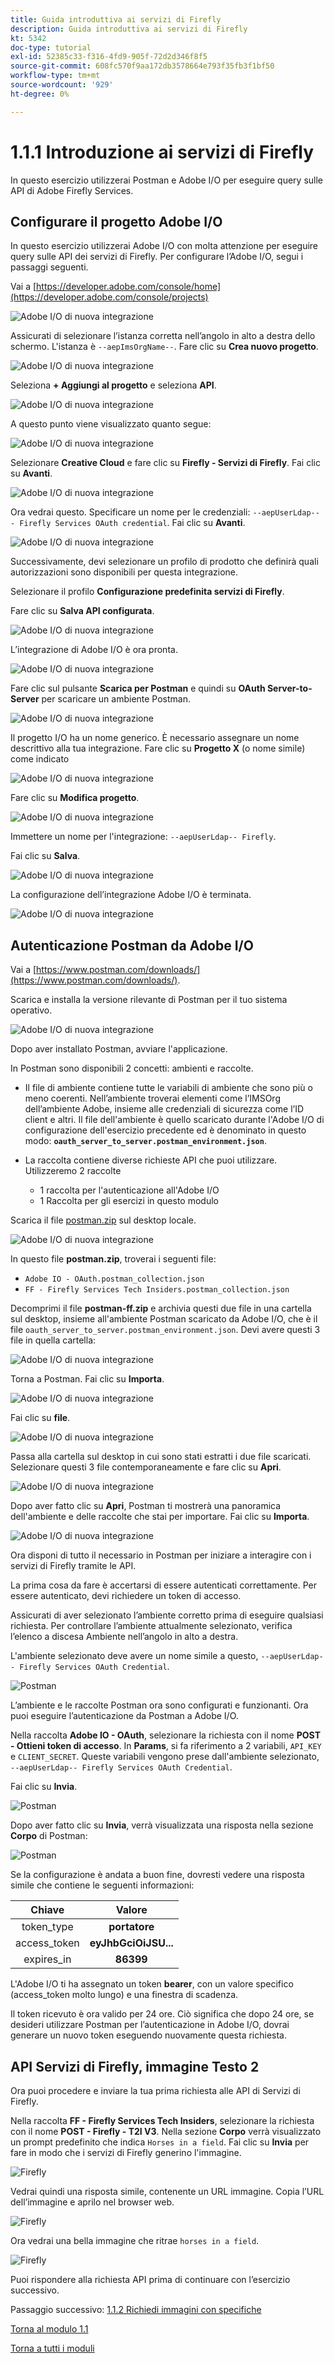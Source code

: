 ```yaml
---
title: Guida introduttiva ai servizi di Firefly
description: Guida introduttiva ai servizi di Firefly
kt: 5342
doc-type: tutorial
exl-id: 52385c33-f316-4fd9-905f-72d2d346f8f5
source-git-commit: 608fc570f9aa172db3578664e793f35fb3f1bf50
workflow-type: tm+mt
source-wordcount: '929'
ht-degree: 0%

---
```


# 1.1.1 Introduzione ai servizi di Firefly

In questo esercizio utilizzerai Postman e Adobe I/O per eseguire query sulle API di Adobe Firefly Services.

## Configurare il progetto Adobe I/O

In questo esercizio utilizzerai Adobe I/O con molta attenzione per eseguire query sulle API dei servizi di Firefly. Per configurare l’Adobe I/O, segui i passaggi seguenti.

Vai a [https://developer.adobe.com/console/home](https://developer.adobe.com/console/projects)

![Adobe I/O di nuova integrazione](./images/iohome.png)

Assicurati di selezionare l’istanza corretta nell’angolo in alto a destra dello schermo. L&#39;istanza è `--aepImsOrgName--`. Fare clic su **Crea nuovo progetto**.

![Adobe I/O di nuova integrazione](./images/iocomp.png)

Seleziona **+ Aggiungi al progetto** e seleziona **API**.

![Adobe I/O di nuova integrazione](./images/adobe_io_access_api.png)

A questo punto viene visualizzato quanto segue:

![Adobe I/O di nuova integrazione](./images/api1.png)

Selezionare **Creative Cloud** e fare clic su **Firefly - Servizi di Firefly**. Fai clic su **Avanti**.

![Adobe I/O di nuova integrazione](./images/api3.png)

Ora vedrai questo. Specificare un nome per le credenziali: `--aepUserLdap-- - Firefly Services OAuth credential`. Fai clic su **Avanti**.

![Adobe I/O di nuova integrazione](./images/api4.png)

Successivamente, devi selezionare un profilo di prodotto che definirà quali autorizzazioni sono disponibili per questa integrazione.

Selezionare il profilo **Configurazione predefinita servizi di Firefly**.

Fare clic su **Salva API configurata**.

![Adobe I/O di nuova integrazione](./images/api9.png)

L’integrazione di Adobe I/O è ora pronta.

![Adobe I/O di nuova integrazione](./images/api11.png)

Fare clic sul pulsante **Scarica per Postman** e quindi su **OAuth Server-to-Server** per scaricare un ambiente Postman.

![Adobe I/O di nuova integrazione](./images/iopm.png)

Il progetto I/O ha un nome generico. È necessario assegnare un nome descrittivo alla tua integrazione. Fare clic su **Progetto X** (o nome simile) come indicato

![Adobe I/O di nuova integrazione](./images/api13.png)

Fare clic su **Modifica progetto**.

![Adobe I/O di nuova integrazione](./images/api14.png)

Immettere un nome per l&#39;integrazione: `--aepUserLdap-- Firefly`.

Fai clic su **Salva**.

![Adobe I/O di nuova integrazione](./images/api15.png)

La configurazione dell’integrazione Adobe I/O è terminata.

![Adobe I/O di nuova integrazione](./images/api16.png)

## Autenticazione Postman da Adobe I/O

Vai a [https://www.postman.com/downloads/](https://www.postman.com/downloads/).

Scarica e installa la versione rilevante di Postman per il tuo sistema operativo.

![Adobe I/O di nuova integrazione](./images/getstarted.png)

Dopo aver installato Postman, avviare l&#39;applicazione.

In Postman sono disponibili 2 concetti: ambienti e raccolte.

- Il file di ambiente contiene tutte le variabili di ambiente che sono più o meno coerenti. Nell’ambiente troverai elementi come l’IMSOrg dell’ambiente Adobe, insieme alle credenziali di sicurezza come l’ID client e altri. Il file dell&#39;ambiente è quello scaricato durante l&#39;Adobe I/O di configurazione dell&#39;esercizio precedente ed è denominato in questo modo: **`oauth_server_to_server.postman_environment.json`**.

- La raccolta contiene diverse richieste API che puoi utilizzare. Utilizzeremo 2 raccolte
   - 1 raccolta per l&#39;autenticazione all&#39;Adobe I/O
   - 1 Raccolta per gli esercizi in questo modulo

Scarica il file [postman.zip](./../../../assets/postman/postman-ff.zip) sul desktop locale.

![Adobe I/O di nuova integrazione](./images/pmfolder.png)

In questo file **postman.zip**, troverai i seguenti file:

- `Adobe IO - OAuth.postman_collection.json`
- `FF - Firefly Services Tech Insiders.postman_collection.json`

Decomprimi il file **postman-ff.zip** e archivia questi due file in una cartella sul desktop, insieme all&#39;ambiente Postman scaricato da Adobe I/O, che è il file `oauth_server_to_server.postman_environment.json`. Devi avere questi 3 file in quella cartella:

![Adobe I/O di nuova integrazione](./images/pmfolder1.png)

Torna a Postman. Fai clic su **Importa**.

![Adobe I/O di nuova integrazione](./images/postmanui.png)

Fai clic su **file**.

![Adobe I/O di nuova integrazione](./images/choosefiles.png)

Passa alla cartella sul desktop in cui sono stati estratti i due file scaricati. Selezionare questi 3 file contemporaneamente e fare clic su **Apri**.

![Adobe I/O di nuova integrazione](./images/selectfiles.png)

Dopo aver fatto clic su **Apri**, Postman ti mostrerà una panoramica dell&#39;ambiente e delle raccolte che stai per importare. Fai clic su **Importa**.

![Adobe I/O di nuova integrazione](./images/impconfirm.png)

Ora disponi di tutto il necessario in Postman per iniziare a interagire con i servizi di Firefly tramite le API.

La prima cosa da fare è accertarsi di essere autenticati correttamente. Per essere autenticato, devi richiedere un token di accesso.

Assicurati di aver selezionato l’ambiente corretto prima di eseguire qualsiasi richiesta. Per controllare l’ambiente attualmente selezionato, verifica l’elenco a discesa Ambiente nell’angolo in alto a destra.

L&#39;ambiente selezionato deve avere un nome simile a questo, `--aepUserLdap-- Firefly Services OAuth Credential`.

![Postman](./images/envselemea.png)

L’ambiente e le raccolte Postman ora sono configurati e funzionanti. Ora puoi eseguire l’autenticazione da Postman a Adobe I/O.

Nella raccolta **Adobe IO - OAuth**, selezionare la richiesta con il nome **POST - Ottieni token di accesso**. In **Params**, si fa riferimento a 2 variabili, `API_KEY` e `CLIENT_SECRET`. Queste variabili vengono prese dall&#39;ambiente selezionato, `--aepUserLdap-- Firefly Services OAuth Credential`.

Fai clic su **Invia**.

![Postman](./images/ioauth.png)

Dopo aver fatto clic su **Invia**, verrà visualizzata una risposta nella sezione **Corpo** di Postman:

![Postman](./images/ioauthresp.png)

Se la configurazione è andata a buon fine, dovresti vedere una risposta simile che contiene le seguenti informazioni:

| Chiave | Valore |
|:-------------:| :---------------:| 
| token_type | **portatore** |
| access_token | **eyJhbGciOiJSU...** |
| expires_in | **86399** |

L&#39;Adobe I/O ti ha assegnato un token **bearer**, con un valore specifico (access_token molto lungo) e una finestra di scadenza.

Il token ricevuto è ora valido per 24 ore. Ciò significa che dopo 24 ore, se desideri utilizzare Postman per l’autenticazione in Adobe I/O, dovrai generare un nuovo token eseguendo nuovamente questa richiesta.

## API Servizi di Firefly, immagine Testo 2

Ora puoi procedere e inviare la tua prima richiesta alle API di Servizi di Firefly.

Nella raccolta **FF - Firefly Services Tech Insiders**, selezionare la richiesta con il nome **POST - Firefly - T2I V3**. Nella sezione **Corpo** verrà visualizzato un prompt predefinito che indica `Horses in a field`. Fai clic su **Invia** per fare in modo che i servizi di Firefly generino l&#39;immagine.

![Firefly](./images/ff1.png)

Vedrai quindi una risposta simile, contenente un URL immagine. Copia l’URL dell’immagine e aprilo nel browser web.

![Firefly](./images/ff2.png)

Ora vedrai una bella immagine che ritrae `horses in a field`.

![Firefly](./images/ff3.png)

Puoi rispondere alla richiesta API prima di continuare con l’esercizio successivo.

Passaggio successivo: [1.1.2 Richiedi immagini con specifiche](./ex2.md)

[Torna al modulo 1.1](./firefly-services.md)

[Torna a tutti i moduli](./../../../overview.md)
